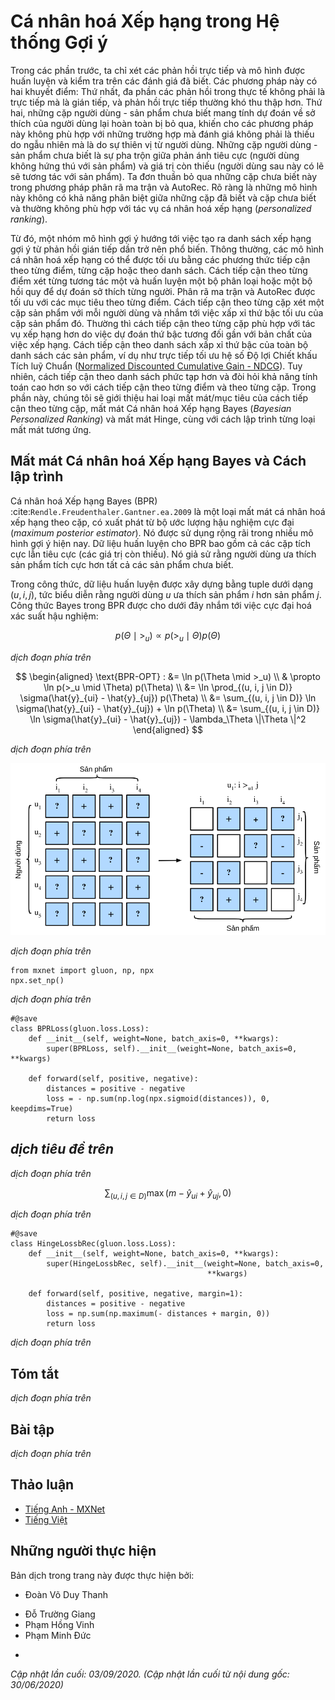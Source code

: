<!-- ===================== Bắt đầu dịch Phần 1 ==================== -->

<!--
# Personalized Ranking for Recommender Systems
-->

# Cá nhân hoá Xếp hạng trong Hệ thống Gợi ý


<!--
In the former sections, only explicit feedback was considered and models were trained and tested on observed ratings.
There are two demerits of such methods: First, most feedback is not explicit but implicit in real-world scenarios, 
and explicit feedback can be more expensive to collect.
Second, non-observed user-item pairs which may be predictive for users' interests are totally ignored, 
making these methods unsuitable for cases where ratings are not missing at random but because of users' preferences.
Non-observed user-item pairs are a mixture of real negative feedback (users are not interested in the items) 
and missing values (the user might interact with the items in the future).
We simply ignore the non-observed pairs in matrix factorization and AutoRec.
Clearly, these models are incapable of distinguishing between observed and non-observed pairs 
and are usually not suitable for personalized ranking tasks.
-->

Trong các phần trước, ta chỉ xét các phản hồi trực tiếp và mô hình được huấn luyện và kiểm tra trên các đánh giá đã biết.
Các phương pháp này có hai khuyết điểm: Thứ nhất, đa phần các phản hồi trong thực tế không phải là trực tiếp mà là gián tiếp,
và phản hồi trực tiếp thường khó thu thập hơn.
Thứ hai, những cặp người dùng - sản phẩm chưa biết mang tính dự đoán về sở thích của người dùng lại hoàn toàn bị bỏ qua,
khiến cho các phương pháp này không phù hợp với những trường hợp mà đánh giá không phải là thiếu do ngẫu nhiên mà là do sự thiên vị từ người dùng.
Những cặp người dùng - sản phẩm chưa biết là sự pha trộn giữa phản ánh tiêu cực (người dùng không hứng thú với sản phẩm)
và giá trị còn thiếu (người dùng sau này có lẽ sẽ tương tác với sản phẩm).
Ta đơn thuần bỏ qua những cặp chưa biết này trong phương pháp phân rã ma trận và AutoRec.
Rõ ràng là những mô hình này không có khả năng phân biệt giữa những cặp đã biết và cặp chưa biết
và thường không phù hợp với tác vụ cá nhân hoá xếp hạng (*personalized ranking*).


<!--
To this end, a class of recommendation models targeting at generating ranked recommendation lists from implicit feedback have gained popularity.
In general, personalized ranking models can be optimized with pointwise, pairwise or listwise approaches.
Pointwise approaches considers a single interaction at a time and train a classifier or a regressor to predict individual preferences.
Matrix factorization and AutoRec are optimized with pointwise objectives.
Pairwise approaches consider a pair of items for each user and aim to approximate the optimal ordering for that pair.
Usually, pairwise approaches are more suitable for the ranking task because predicting relative order is reminiscent to the nature of ranking.
Listwise approaches approximate the ordering of the entire list of items, for example, 
direct optimizing the ranking measures such as Normalized Discounted Cumulative Gain ([NDCG](https://en.wikipedia.org/wiki/Discounted_cumulative_gain)).
However, listwise approaches are more complex and compute-intensive than pointwise or pairwise approaches.
In this section, we will introduce two pairwise objectives/losses, Bayesian Personalized Ranking loss and Hinge loss, and their respective implementations.
-->

Từ đó, một nhóm mô hình gợi ý hướng tới việc tạo ra danh sách xếp hạng gợi ý từ phản hồi gián tiếp dần trở nên phổ biến.
Thông thường, các mô hình cá nhân hoá xếp hạng có thể được tối ưu bằng các phương thức tiếp cận theo từng điểm, từng cặp hoặc theo danh sách.
Cách tiếp cận theo từng điểm xét từng tương tác một và huấn luyện một bộ phân loại hoặc một bộ hồi quy để dự đoán sở thích từng người.
Phân rã ma trận và AutoRec được tối ưu với các mục tiêu theo từng điểm.
Cách tiếp cận theo từng cặp xét một cặp sản phẩm với mỗi người dùng và nhắm tới việc xấp xỉ thứ bậc tối ưu của cặp sản phẩm đó.
Thường thì cách tiếp cận theo từng cặp phù hợp với tác vụ xếp hạng hơn do việc dự đoán thứ bậc tương đối gần với bản chất của việc xếp hạng.
Cách tiếp cận theo danh sách xấp xỉ thứ bậc của toàn bộ danh sách các sản phẩm, ví dụ như
trực tiếp tối ưu hệ số Độ lợi Chiết khấu Tích luỹ Chuẩn ([Normalized Discounted Cumulative Gain - NDCG](https://en.wikipedia.org/wiki/Discounted_cumulative_gain)).
Tuy nhiên, cách tiếp cận theo danh sách phức tạp hơn và đòi hỏi khả năng tính toán cao hơn so với cách tiếp cận theo từng điểm và theo từng cặp.
Trong phần này, chúng tôi sẽ giới thiệu hai loại mất mát/mục tiêu của cách tiếp cận theo từng cặp, mất mát Cá nhân hoá Xếp hạng Bayes (*Bayesian Personalized Ranking*) và mất mát Hinge, cùng với cách lập trình từng loại mất mát tương ứng.


<!--
## Bayesian Personalized Ranking Loss and its Implementation
-->

## Mất mát Cá nhân hoá Xếp hạng Bayes và Cách lập trình


<!--
Bayesian personalized ranking (BPR) :cite:`Rendle.Freudenthaler.Gantner.ea.2009` is a pairwise personalized ranking loss that is derived from the maximum posterior estimator.
It has been widely used in many existing recommendation models.
The training data of BPR consists of both positive and negative pairs (missing values).
It assumes that the user prefers the positive item over all other non-observed items.
-->

Cá nhân hoá Xếp hạng Bayes (BPR) :cite:`Rendle.Freudenthaler.Gantner.ea.2009` là một loại mất mát cá nhân hoá xếp hạng theo cặp, có xuất phát từ bộ ước lượng hậu nghiệm cực đại (*maximum posterior estimator*).
Nó được sử dụng rộng rãi trong nhiều mô hình gợi ý hiện nay.
Dữ liệu huấn luyện cho BPR bao gồm cả các cặp tích cực lẫn tiêu cực (các giá trị còn thiếu).
Nó giả sử rằng người dùng ưa thích sản phẩm tích cực hơn tất cả các sản phẩm chưa biết.


<!--
In formal, the training data is constructed by tuples in the form of $(u, i, j)$, which represents that the user $u$ prefers the item $i$ over the item $j$.
The Bayesian formulation of BPR which aims to maximize the posterior probability is given below:
-->

Trong công thức, dữ liệu huấn luyện được xây dựng bằng tuple dưới dạng $(u, i, j)$, tức biểu diễn rằng người dùng $u$ ưa thích sản phẩm $i$ hơn sản phẩm $j$.
Công thức Bayes trong BPR được cho dưới đây nhắm tới việc cực đại hoá xác suất hậu nghiệm:


$$
p(\Theta \mid >_u )  \propto  p(>_u \mid \Theta) p(\Theta)
$$


<!-- ===================== Kết thúc dịch Phần 1 ===================== -->

<!-- ===================== Bắt đầu dịch Phần 2 ===================== -->


<!--
Where $\Theta$ represents the parameters of an arbitrary recommendation model, $>_u$ represents the desired personalized total ranking of all items for user $u$.
We can formulate the maximum posterior estimator to derive the generic optimization criterion for the personalized ranking task.
-->

*dịch đoạn phía trên*


$$
\begin{aligned}
\text{BPR-OPT} : &= \ln p(\Theta \mid >_u) \\
         & \propto \ln p(>_u \mid \Theta) p(\Theta) \\
         &= \ln \prod_{(u, i, j \in D)} \sigma(\hat{y}_{ui} - \hat{y}_{uj}) p(\Theta) \\
         &= \sum_{(u, i, j \in D)} \ln \sigma(\hat{y}_{ui} - \hat{y}_{uj}) + \ln p(\Theta) \\
         &= \sum_{(u, i, j \in D)} \ln \sigma(\hat{y}_{ui} - \hat{y}_{uj}) - \lambda_\Theta \|\Theta \|^2
\end{aligned}
$$


<!--
where $D := \{(u, i, j) \mid i \in I^+_u \wedge j \in I \backslash I^+_u \}$ is the training set, 
with $I^+_u$ denoting the items the user $u$ liked, $I$ denoting all items, and $I \backslash I^+_u$ indicating all other items excluding items the user liked.
$\hat{y}_{ui}$ and $\hat{y}_{uj}$ are the predicted scores of the user $u$ to item $i$ and $j$, respectively.
The prior $p(\Theta)$ is a normal distribution with zero mean and variance-covariance matrix $\Sigma_\Theta$.
Here, we let $\Sigma_\Theta = \lambda_\Theta I$.
-->

*dịch đoạn phía trên*


<!--
![Illustration of Bayesian Personalized Ranking](../img/rec-ranking.svg)
-->

![*dịch mô tả phía trên*](../img/rec-ranking.svg)



<!--
We will implement the base class `mxnet.gluon.loss.Loss` and override the `forward` method to construct the Bayesian personalized ranking loss.
We begin by importing the Loss class and the np module.
-->

*dịch đoạn phía trên*


```{.python .input  n=5}
from mxnet import gluon, np, npx
npx.set_np()
```


<!--
The implementation of BPR loss is as follows.
-->

*dịch đoạn phía trên*


```{.python .input  n=2}
#@save
class BPRLoss(gluon.loss.Loss):
    def __init__(self, weight=None, batch_axis=0, **kwargs):
        super(BPRLoss, self).__init__(weight=None, batch_axis=0, **kwargs)

    def forward(self, positive, negative):
        distances = positive - negative
        loss = - np.sum(np.log(npx.sigmoid(distances)), 0, keepdims=True)
        return loss
```


<!--
## Hinge Loss and its Implementation
-->

## *dịch tiêu đề trên*


<!--
The Hinge loss for ranking has different form to the [hinge loss](https://mxnet.incubator.apache.org/api/python/gluon/loss.html#mxnet.gluon.loss.HingeLoss) 
provided within the gluon library that is often used in classifiers such as SVMs.
The loss used for ranking in recommender systems has the following form.
-->

*dịch đoạn phía trên*


$$
 \sum_{(u, i, j \in D)} \max( m - \hat{y}_{ui} + \hat{y}_{uj}, 0)
$$


<!--
where $m$ is the safety margin size.
It aims to push negative items away from positive items.
Similar to BPR, it aims to optimize for relevant distance between positive and 
negative samples instead of absolute outputs, making it well suited to recommender systems.
-->

*dịch đoạn phía trên*


```{.python .input  n=3}
#@save
class HingeLossbRec(gluon.loss.Loss):
    def __init__(self, weight=None, batch_axis=0, **kwargs):
        super(HingeLossbRec, self).__init__(weight=None, batch_axis=0,
                                            **kwargs)

    def forward(self, positive, negative, margin=1):
        distances = positive - negative
        loss = np.sum(np.maximum(- distances + margin, 0))
        return loss
```


<!--
These two losses are interchangeable for personalized ranking in recommendation.
-->

*dịch đoạn phía trên*


## Tóm tắt

<!--
* There are three types of ranking losses available for the personalized ranking task in recommender systems, namely, pointwise, pairwise and listwise methods.
* The two pairwise loses, Bayesian personalized ranking loss and hinge loss, can be used interchangeably.
-->

*dịch đoạn phía trên*


## Bài tập

<!--
* Are there any variants of BPR and hinge loss available?
* Can you find any recommendation models that use BPR or hinge loss?
-->

*dịch đoạn phía trên*


<!-- ===================== Kết thúc dịch Phần 2 ===================== -->


## Thảo luận
* [Tiếng Anh - MXNet](https://discuss.d2l.ai/t/402)
* [Tiếng Việt](https://forum.machinelearningcoban.com/c/d2l)


## Những người thực hiện
Bản dịch trong trang này được thực hiện bởi:
<!--
Tác giả của mỗi Pull Request điền tên mình và tên những người review mà bạn thấy
hữu ích vào từng phần tương ứng. Mỗi dòng một tên, bắt đầu bằng dấu `*`.

Tên đầy đủ của các reviewer có thể được tìm thấy tại https://github.com/aivivn/d2l-vn/blob/master/docs/contributors_info.md
-->

* Đoàn Võ Duy Thanh
<!-- Phần 1 -->
* Đỗ Trường Giang
* Phạm Hồng Vinh
* Phạm Minh Đức

<!-- Phần 2 -->
* 

*Cập nhật lần cuối: 03/09/2020. (Cập nhật lần cuối từ nội dung gốc: 30/06/2020)*

